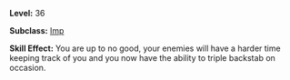 <!-- TITLE: Skill: Chicanery -->

**Level:** 36

**Subclass:** [Imp](imp)

**Skill Effect:** You are up to no good, your enemies will have a harder time keeping track of you and you now have the ability to triple backstab on occasion.